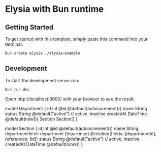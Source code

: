 # Elysia with Bun runtime

## Getting Started

To get started with this template, simply paste this command into your terminal:

```bash
bun create elysia ./elysia-example
```

## Development

To start the development server run:

```bash
bun run dev
```

Open http://localhost:3000/ with your browser to see the result.

model Department {
id Int @id @default(autoincrement())
name String
status String @default("active") // active, inactive
createdAt DateTime @default(now())
Section Section[]
}

model Section {
id Int @id @default(autoincrement())
name String
departmentId Int
department Department @relation(fields: [departmentId], references: [id])
status String @default("active") // active, inactive
createdAt DateTime @default(now())
}
